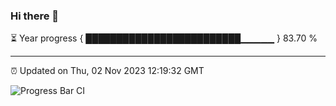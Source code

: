 ### Hi there 👋

⏳ Year progress { █████████████████████████▁▁▁▁▁ } 83.70 %

---

⏰ Updated on Thu, 02 Nov 2023 12:19:32 GMT

![Progress Bar CI](https://github.com/liununu/liununu/workflows/Progress%20Bar%20CI/badge.svg)
